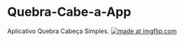 # Quebra-Cabe-a-App
Aplicativo Quebra Cabeça Simples.
<a href="https://imgflip.com/gif/2u6ns3"><img src="https://i.imgflip.com/2u6ns3.gif" title="made at imgflip.com"/></a>
